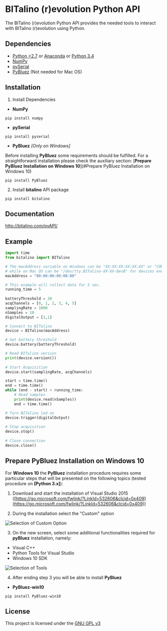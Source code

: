 # BITalino (r)evolution Python API
The BITalino (r)evolution Python API provides the needed tools to interact with BITalino (r)evolution using Python.

## Dependencies
* [Python >2.7](https://www.python.org/downloads/) or [Anaconda](https://www.continuum.io/downloads) or [Python 3.4](https://www.python.org/downloads/)
* [NumPy](https://pypi.python.org/pypi/numpy)
* [pySerial](https://pypi.python.org/pypi/pyserial)
* [PyBluez](https://pypi.python.org/pypi/PyBluez/) (Not needed for Mac OS)

## Installation
1. Install Dependencies
* **NumPy**
~~~
pip install numpy
~~~

* **pySerial**
~~~
pip install pyserial
~~~

* **PyBluez** *\[Only on Windows]*

Before installing **PyBluez** some requirements should be fulfilled. For a straightforward installation please check the auxiliary section: [**Prepare PyBluez Installation on Windows 10**](#Prepare PyBluez Installation on Windows 10)
~~~
pip install PyBluez
~~~

2. Install **bitalino** API package
~~~
pip install bitalino
~~~

## Documentation
http://bitalino.com/pyAPI/

## Example
~~~python
import time
from bitalino import BITalino

# The macAddress variable on Windows can be "XX:XX:XX:XX:XX:XX" or "COMX"
# while on Mac OS can be "/dev/tty.BITalino-XX-XX-DevB" for devices ending with the last 4 digits of the MAC address or "/dev/tty.BITalino-DevB" for the remaining
macAddress = "00:00:00:00:00:00"

# This example will collect data for 5 sec.
running_time = 5
    
batteryThreshold = 30
acqChannels = [0, 1, 2, 3, 4, 5]
samplingRate = 1000
nSamples = 10
digitalOutput = [1,1]

# Connect to BITalino
device = BITalino(macAddress)

# Set battery threshold
device.battery(batteryThreshold)

# Read BITalino version
print(device.version())
    
# Start Acquisition
device.start(samplingRate, acqChannels)

start = time.time()
end = time.time()
while (end - start) < running_time:
    # Read samples
    print(device.read(nSamples))
    end = time.time()

# Turn BITalino led on
device.trigger(digitalOutput)
    
# Stop acquisition
device.stop()
    
# Close connection
device.close()
~~~
## Prepare PyBluez Installation on Windows 10
For **Windows 10** the **PyBluez** installation procedure requires some particular steps that will be presented on the following topics (tested procedure on **\[Python 3.x]**):

1. Download and start the installation of Visual Studio 2015 ([https://go.microsoft.com/fwlink/?LinkId=532606&clcid=0x409](https://go.microsoft.com/fwlink/?LinkId=532606&clcid=0x409))

2. During the installation select the "Custom" option

![Selection of Custom Option](https://i.postimg.cc/vTcMxjpy/git-part1.png)

3. On the new screen, select some additional functionalities required for **pyBluez** installation, namely:
* Visual C++
* Python Tools for Visual Studio
* Windows 10 SDK

![Selection of Tools](https://i.postimg.cc/qqSrswT3/git-part2.png)

4. After ending step 3 you will be able to install **PyBluez**

* **PyBluez-win10**
~~~
pip install PyBluez-win10
~~~

## License
This project is licensed under the [GNU GPL v3](LICENSE.md)
